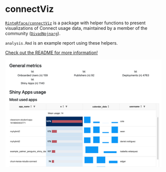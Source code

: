 # connectViz

[`RinteRface/connectViz`](https://github.com/RinteRface/connectViz) is a package
with helper functions to present visualizations of Connect usage data,
maintained by a member of the community
([`DivadNojnarg`](https://github.com/DivadNojnarg)).

`analysis.Rmd` is an example report using these helpers.

[Check out the README for more information!](https://github.com/RinteRface/connectViz)

<center><img src="screen-shot.png" width = "600px"></center>
